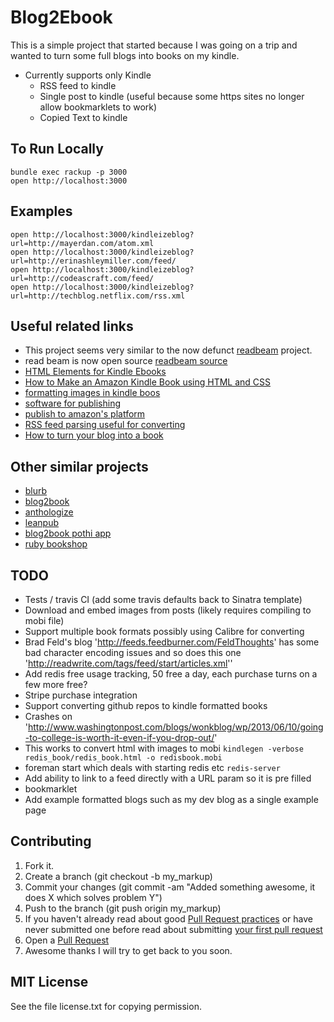 Blog2Ebook
===

This is a simple project that started because I was going on a trip and wanted to turn some full blogs into books on my kindle.

* Currently supports only Kindle
  * RSS feed to kindle
  * Single post to kindle (useful because some https sites no longer allow bookmarklets to work)
  * Copied Text to kindle 

## To Run Locally

    bundle exec rackup -p 3000
    open http://localhost:3000


## Examples

    open http://localhost:3000/kindleizeblog?url=http://mayerdan.com/atom.xml
    open http://localhost:3000/kindleizeblog?url=http://erinashleymiller.com/feed/
    open http://localhost:3000/kindleizeblog?url=http://codeascraft.com/feed/
    open http://localhost:3000/kindleizeblog?url=http://techblog.netflix.com/rss.xml

## Useful related links

* This project seems very similar to the now defunct [readbeam](http://readbeam.com/) project.
* read beam is now open source [readbeam source](https://github.com/tomschlenkhoff/ReadBeam)
* [HTML Elements for Kindle Ebooks](http://webdesign.about.com/od/mobi/a/html-for-kindle.htm)
* [How to Make an Amazon Kindle Book using HTML and CSS](http://www.perrygarvin.com/blog/2012/01/16/how-to-make-an-amazon-kindle-book-using-html-and-css/)
* [formatting images in kindle boos](https://kdp.amazon.com/self-publishing/help?topicId=A1B6GKJ79HC7AN)
* [software for publishing](http://www.williamking.me/2012/02/08/create-your-own-kindle-ebook-step-by-step-with-pictures/)
* [publish to amazon's platform](http://www.copyblogger.com/how-to-publish-kindle-ebook/)
* [RSS feed parsing useful for converting](http://ramblinglabs.com/blog/2012/02/migrating-your-blog-posts-to-markdown-with-upmark-and-nokogiri)
* [How to turn your blog into a book](http://en.blog.wordpress.com/2012/04/04/how-to-turn-your-blog-into-a-book/)

## Other similar projects

* [blurb](http://www.blurb.com/)
* [blog2book](http://blog2print.sharedbook.com/blogworld/printmyblog/index.html)
* [anthologize](http://anthologize.org/)
* [leanpub](https://leanpub.com/)
* [blog2book pothi app](http://blog2book.pothi.com/app/)
* [ruby bookshop](https://github.com/blueheadpublishing/bookshop)

## TODO

  * Tests / travis CI (add some travis defaults back to Sinatra template)
  * Download and embed images from posts (likely requires compiling to mobi file)
  * Support multiple book formats possibly using Calibre for converting
  * Brad Feld's blog 'http://feeds.feedburner.com/FeldThoughts' has some bad character encoding issues and so does this one 'http://readwrite.com/tags/feed/start/articles.xml''
  * Add redis free usage tracking, 50 free a day, each purchase turns on a few more free?
  * Stripe purchase integration
  * Support converting github repos to kindle formatted books
  * Crashes on 'http://www.washingtonpost.com/blogs/wonkblog/wp/2013/06/10/going-to-college-is-worth-it-even-if-you-drop-out/'
  * This works to convert html with images to mobi `kindlegen -verbose redis_book/redis_book.html -o redisbook.mobi`
  * foreman start which deals with starting redis etc `redis-server`
  * Add ability to link to a feed directly with a URL param so it is pre filled
  * bookmarklet
  * Add example formatted blogs such as my dev blog as a single example page
  
## Contributing

1. Fork it.
2. Create a branch (git checkout -b my_markup)
3. Commit your changes (git commit -am "Added something awesome, it does X which solves problem Y")
4. Push to the branch (git push origin my_markup)
5. If you haven't already read about good [Pull Request practices](http://codeinthehole.com/writing/pull-requests-and-other-good-practices-for-teams-using-github/) or have never submitted one before read about submitting [your first pull request](http://jumpstartlab.com/news/archives/2013/04/15/your-first-pull-request)
6. Open a [Pull Request](https://help.github.com/articles/using-pull-requests)
7. Awesome thanks I will try to get back to you soon.

## MIT License

See the file license.txt for copying permission.

